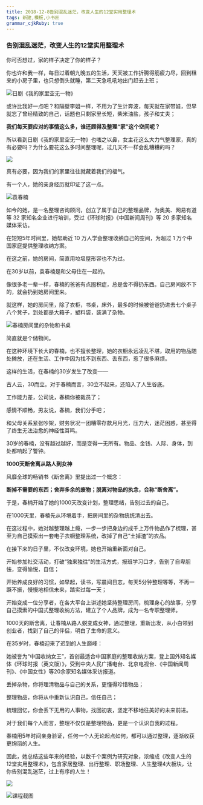 ```yaml
---
title: 2018-12-8告别混乱迷茫，改变人生的12堂实用整理术
tags: 新建,模板,小书匠
grammar_cjkRuby: true
---
```


### 告别混乱迷茫，改变人生的12堂实用整理术

你可否想过，家的样子决定了你的样子？

你也许和我一样，每日过着朝九晚五的生活，天天被工作折腾得筋疲力尽，回到租来的小房子里，也只想倒头就睡，第二天急吼吼地出门赶去上班；

![日剧《我的家里空无一物》](http://pi435yqnr.bkt.clouddn.com/小书匠/c038fa9ea39a0787.png)

或许比我好一点吧？和隔壁李姐一样，不用为了生计奔波，每天就在家带娃，但早就忘了曾经精致的自己，话题也只剩家里长短，柴米油盐，孩子和丈夫；



**我们每天要应对的事情这么多，谁还顾得及整理“家”这个空间呢？**



所以看到日剧《我的家里空无一物》也嗤之以鼻，女主花这么大力气整理家，真的有必要吗？为什么要花这么多时间整理呢，过几天不一样会乱糟糟的吗？

![](http://pi435yqnr.bkt.clouddn.com/小书匠/4d044f2edb4f3d56.png)

真有必要，因为我们的家里往往就藏着我们的福气。

有一个人，她的亲身经历就印证了这一点。

![袁春楠](http://pi435yqnr.bkt.clouddn.com/小书匠/3d03eea16965365b.png)


如今的她，是一名整理咨询顾问，创立了属于自己的整理品牌，为奥美、网易有道等 32 家知名企业进行培训，受过《环球时报》《中国新闻周刊》等 20 多家知名媒体采访。



在短短5年时间里，她帮助近 10 万人学会整理收纳自己的空间，为超过 1 万个中国家庭提供整理收纳方案。



在这之前，她的房间，简直用垃圾屋形容也不为过。

在30岁以前，袁春楠是和父母住在一起的。



像很多老一辈一样，春楠的爸爸有点囤积症，总是舍不得扔东西。自己房间放不下的，就会扔到她房间里来。



就这样，她的房间里，除了衣柜，书桌，床外，最多的时候被爸爸扔进去七个桌子八个凳子，到处都是大箱子，塑料袋，装满了杂物。

![春楠房间里的杂物和书桌](http://pi435yqnr.bkt.clouddn.com/小书匠/dd9e66fbfa1ff175.png)

简直就是个储物间。

在这种环境下长大的春楠，也不擅长整理，她的衣橱永远凌乱不堪，取用的物品随处摊放，还在生活、工作中因为找不到东西、丢东西，惹了很多麻烦。



这样的生活，在春楠的30岁发生了改变——



古人云，30而立。对于春楠而言，30立不起来，还陷入了人生谷底。



工作能力差，公司说，春楠你被裁员了；

感情不顺畅，男友说，春楠，我们分手吧；

和父母关系紧张吵架，财务状况一团糟零存款月月光，压力大，迷茫困惑，甚至得了终生无法治愈的神经性耳鸣。



30岁的春楠，没有越过越好，而是变得一无所有。物品、金钱、人际、身体，到处都响起了警钟。

**1000天断舍离从路人到女神**

风靡全球的畅销书《断舍离》里提出过一个概念：

**断掉不需要的东西；舍弃多余的废物；脱离对物品的执念，合称“断舍离”。**

于是，春楠开始了她的1000天改变计划，整理思绪，告别过去的自己。

在1000天里，春楠先从环境着手，把房间里的杂物统统清出去。

在这过程中，她对越整理越上瘾，一步一步把身边的成千上万件物品作了梳理，甚至为自己摸索出一套电子衣橱整理系统，改掉了自己“土掉渣”的衣品。



在接下来的日子里，不仅改变环境，她也开始重新面对自己。



开始参加社交活动，打破“独来独往”的生活方式，报班学习口才，告别了自卑胆怯，变得愉悦，自信；

开始养成良好的习惯，如早起，读书，写晨间日志，每天5分钟整理等等，不再一蹶不振，慢慢地相信未来，踏实过每一天；



开始变成一位分享者，在各大平台上讲述她坚持整理房间，梳理身心的故事，分享自己摸索的中国式整理收纳方法，建立了个人品牌，成为一名专职整理师。

1000天的断舍离，让春楠从路人蜕变成女神，通过整理，重新出发，从小白领到创业者，找到了自己的伴侣，明白了生命的意义。



在35岁时，春楠迎来了迟到的人生巅峰：



她被誉为“中国收纳女王”，首创最适合中国家庭的整理收纳方案，登上国外知名媒体《环球时报（英文版）》，受到中央人民广播电台、北京电视台、《中国新闻周刊》、《中国女性》等20余家知名媒体采访报道。

丢掉杂物，你将理清物品与自己的关系，更懂得珍惜物品；

整理物品，你将从中重新认识自己，信任自己；

梳理回忆，你会丢下无用的人事物，找回初衷，坚定不移地往美好的未来前进。


对于我们每个人而言，整理不仅仅是整理物品，更是一个认识自我的过程。



春楠用5年时间亲身验证，任何一个人无论起点如何，都可以通过整理，逐渐收获更绚丽的人生。



因此，她总结这些年来的经验，以数千个案例为研究对象，浓缩成《改变人生的12堂实用整理术》，包含家居整理、出行整理、职场整理、人生整理4大板块，让你告别混乱迷茫，过上有序的人生！

![](http://pi435yqnr.bkt.clouddn.com/小书匠/202a90adad0ea9a4.gif)

![课程截图](http://pi435yqnr.bkt.clouddn.com/小书匠/5bbda1fd99c54f79.gif)